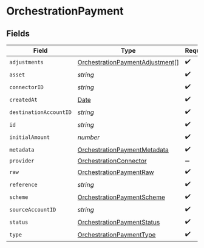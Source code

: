 # OrchestrationPayment


## Fields

| Field                                                                                         | Type                                                                                          | Required                                                                                      | Description                                                                                   | Example                                                                                       |
| --------------------------------------------------------------------------------------------- | --------------------------------------------------------------------------------------------- | --------------------------------------------------------------------------------------------- | --------------------------------------------------------------------------------------------- | --------------------------------------------------------------------------------------------- |
| `adjustments`                                                                                 | [OrchestrationPaymentAdjustment](../../models/shared/orchestrationpaymentadjustment.md)[]     | :heavy_check_mark:                                                                            | N/A                                                                                           |                                                                                               |
| `asset`                                                                                       | *string*                                                                                      | :heavy_check_mark:                                                                            | N/A                                                                                           | USD                                                                                           |
| `connectorID`                                                                                 | *string*                                                                                      | :heavy_check_mark:                                                                            | N/A                                                                                           |                                                                                               |
| `createdAt`                                                                                   | [Date](https://developer.mozilla.org/en-US/docs/Web/JavaScript/Reference/Global_Objects/Date) | :heavy_check_mark:                                                                            | N/A                                                                                           |                                                                                               |
| `destinationAccountID`                                                                        | *string*                                                                                      | :heavy_check_mark:                                                                            | N/A                                                                                           |                                                                                               |
| `id`                                                                                          | *string*                                                                                      | :heavy_check_mark:                                                                            | N/A                                                                                           | XXX                                                                                           |
| `initialAmount`                                                                               | *number*                                                                                      | :heavy_check_mark:                                                                            | N/A                                                                                           | 100                                                                                           |
| `metadata`                                                                                    | [OrchestrationPaymentMetadata](../../models/shared/orchestrationpaymentmetadata.md)           | :heavy_check_mark:                                                                            | N/A                                                                                           |                                                                                               |
| `provider`                                                                                    | [OrchestrationConnector](../../models/shared/orchestrationconnector.md)                       | :heavy_minus_sign:                                                                            | N/A                                                                                           |                                                                                               |
| `raw`                                                                                         | [OrchestrationPaymentRaw](../../models/shared/orchestrationpaymentraw.md)                     | :heavy_check_mark:                                                                            | N/A                                                                                           |                                                                                               |
| `reference`                                                                                   | *string*                                                                                      | :heavy_check_mark:                                                                            | N/A                                                                                           |                                                                                               |
| `scheme`                                                                                      | [OrchestrationPaymentScheme](../../models/shared/orchestrationpaymentscheme.md)               | :heavy_check_mark:                                                                            | N/A                                                                                           |                                                                                               |
| `sourceAccountID`                                                                             | *string*                                                                                      | :heavy_check_mark:                                                                            | N/A                                                                                           |                                                                                               |
| `status`                                                                                      | [OrchestrationPaymentStatus](../../models/shared/orchestrationpaymentstatus.md)               | :heavy_check_mark:                                                                            | N/A                                                                                           |                                                                                               |
| `type`                                                                                        | [OrchestrationPaymentType](../../models/shared/orchestrationpaymenttype.md)                   | :heavy_check_mark:                                                                            | N/A                                                                                           |                                                                                               |